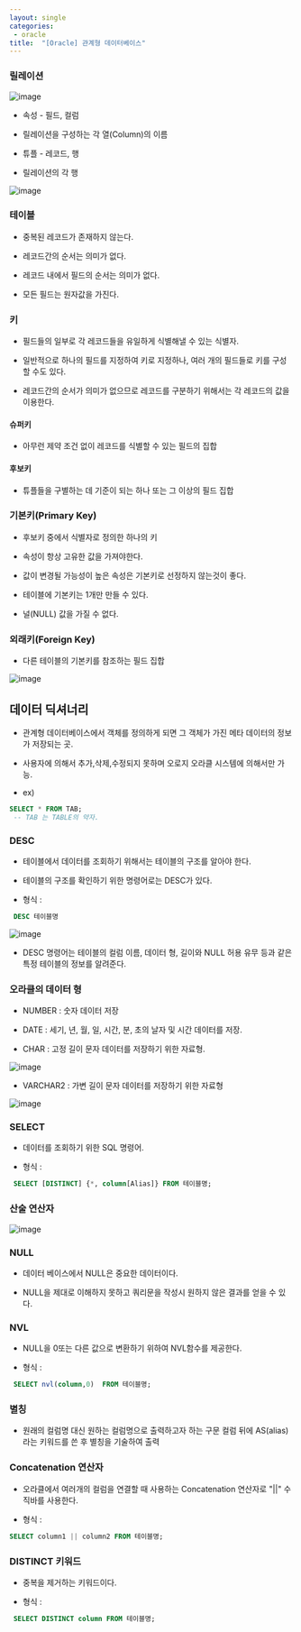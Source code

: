 ```yaml
---
layout: single
categories:
 - oracle
title:  "[Oracle] 관계형 데이터베이스"
---
```


### 릴레이션

![image](https://user-images.githubusercontent.com/113850146/197397478-5936cf41-4c4d-4470-af37-660ed0524328.png)

  - 속성 - 필드, 컬럼

  - 릴레이션을 구성하는 각 열(Column)의 이름

  - 튜플 - 레코드, 행 

  - 릴레이션의 각 행

![image](https://user-images.githubusercontent.com/113850146/197397629-c08197fd-8a90-4be8-8fb5-304c75cd0ca6.png)

### 테이블

  - 중복된 레코드가 존재하지 않는다.
 
  - 레코드간의 순서는 의미가 없다.
  
  - 레코드 내에서 필드의 순서는 의미가 없다.

  - 모든 필드는 원자값을 가진다.
 
 
 ### 키
 
  - 필드들의 일부로 각 레코드들을 유일하게 식별해낼 수 있는 식별자.

  - 일반적으로 하나의 필드를 지정하여 키로 지정하나, 여러 개의 필드들로 키를 구성할 수도 있다.

  - 레코드간의 순서가 의미가 없으므로 레코드를 구분하기 위해서는 각 레코드의 값을 이용한다.

#### 슈퍼키

  - 아무런 제약 조건 없이 레코드를 식별할 수 있는 필드의 집합
  
#### 후보키

  -  튜플들을 구별하는 데 기준이 되는 하나 또는 그 이상의 필드 집합

### 기본키(Primary Key)

  - 후보키 중에서 식별자로 정의한 하나의 키

  - 속성이 항상 고유한 값을 가져야한다.

  - 값이 변경될 가능성이 높은 속성은 기본키로 선정하지 않는것이 좋다.

  - 테이블에 기본키는 1개만 만들 수 있다.

  - 널(NULL) 값을 가질 수 없다.

### 외래키(Foreign Key)

  - 다른 테이블의 기본키를 참조하는 필드 집합

![image](https://user-images.githubusercontent.com/113850146/197398332-399d076c-a000-4dd7-8dcc-97dd28ffd599.png)


## 데이터 딕셔너리

  - 관계형 데이터베이스에서 객체를 정의하게 되면 그 객체가 가진 메타 데이터의 정보가 저장되는 곳.

  - 사용자에 의해서 추가,삭제,수정되지 못하며 오로지 오라클 시스템에 의해서만 가능.

  - ex)
```sql
SELECT * FROM TAB; 
 -- TAB 는 TABLE의 약자.
```
  
### DESC
  - 테이블에서 데이터를 조회하기 위해서는 테이블의 구조를 알아야 한다.

  - 테이블의 구조를 확인하기 위한 명령어로는 DESC가 있다.

  - 형식  :  
```sql
 DESC 테이블명
```

![image](https://user-images.githubusercontent.com/113850146/197398716-01084618-0c05-422a-9e8d-8924996623ce.png)

  - DESC 명령어는 테이블의 컬럼 이름, 데이터 형, 길이와 NULL 허용 유무 등과 같은 특정 테이블의 정보를 알려준다.

### 오라클의 데이터 형

  - NUMBER : 숫자 데이터 저장

  - DATE : 세기, 년, 월, 일, 시간, 분, 초의 날자 및 시간 데이터를 저장.

  - CHAR : 고정 길이 문자 데이터를 저장하기 위한 자료형.
  
  ![image](https://user-images.githubusercontent.com/113850146/197398908-7c341297-6b40-488a-878d-c7576afbb45c.png)

  - VARCHAR2 : 가변 길이 문자 데이터를 저장하기 위한 자료형
  
  ![image](https://user-images.githubusercontent.com/113850146/197398920-bbea8d21-5e2b-4f92-b342-3b3d4ef4b0f4.png)

### SELECT

  - 데이터를 조회하기 위한 SQL 명령어.

 - 형식  :  
```sql
 SELECT [DISTINCT] {*, column[Alias]} FROM 테이블명;
```

### 산술 연산자

![image](https://user-images.githubusercontent.com/113850146/197399049-53cd5feb-6af2-45db-86d5-c6538f81b0e7.png)

### NULL

  - 데이터 베이스에서 NULL은 중요한 데이터이다.

  - NULL을 제대로 이해하지 못하고 쿼리문을 작성시 원하지 않은 결과를 얻을 수 있다.
  
### NVL
  - NULL을 0또는 다른 값으로 변환하기 위하여 NVL함수를 제공한다.

  - 형식  : 
```sql
 SELECT nvl(column,0)  FROM 테이블명;
```

### 별칭

  - 원래의 컬럼명 대신 원하는 컬럼명으로 출력하고자 하는 구문 컬럼 뒤에 AS(alias) 라는 키워드를 쓴 후 별칭을 기술하여 출력

### Concatenation 연산자

  - 오라클에서 여러개의 컬럼을 연결할 때 사용하는 Concatenation 연산자로 "||" 수직바를 사용한다.

  - 형식  : 
```sql
SELECT column1 || column2 FROM 테이블명;
```

### DISTINCT 키워드

  - 중복을 제거하는 키워드이다.
  
  - 형식  :  
```sql
 SELECT DISTINCT column FROM 테이블명;
```



